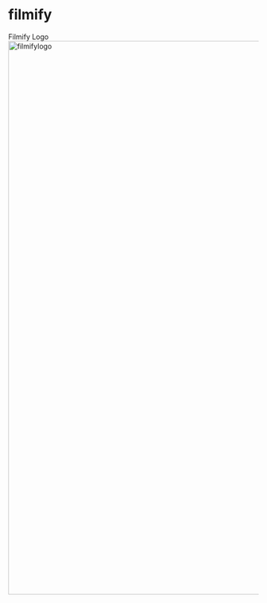 # filmify 
Filmify Logo
<img width="1112" alt="filmifylogo" src="https://github.com/firangizg/filmify/assets/112208284/bc6e6604-dc08-4a5f-b5aa-9928c7a9da7b">
